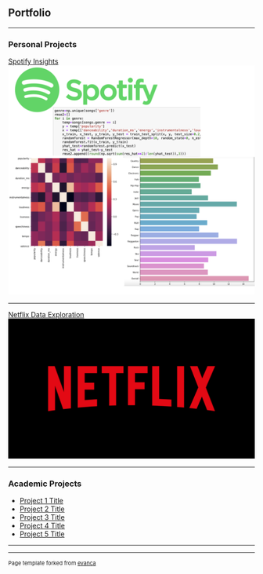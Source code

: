 ## Portfolio

---

### Personal Projects

[Spotify Insights](/Spotify_page)
<img src="Spotify Porject thumbnail.png?raw=true"/>

---
[Netflix Data Exploration](/Netflix_page)
<img src="493f5bba-81a4-11e9-bf79-066b49664af6_cm_1440w.png?raw=true"/>

---


### Academic Projects

- [Project 1 Title](http://example.com/)
- [Project 2 Title](http://example.com/)
- [Project 3 Title](http://example.com/)
- [Project 4 Title](http://example.com/)
- [Project 5 Title](http://example.com/)

---




---
<p style="font-size:11px">Page template forked from <a href="https://github.com/evanca/quick-portfolio">evanca</a></p>
<!-- Remove above link if you don't want to attibute -->
